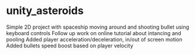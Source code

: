 # unity_asteroids
Simple 2D project with spaceship moving around and shooting bullet using keyboard controls
Follow up work on online tutorial about intancing and pooling
Added player acceleration/deceleration, in/out of screen motion
Added bullets speed boost based on player velocity
